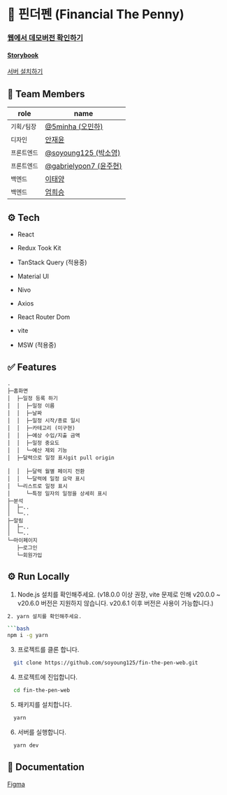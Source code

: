 # 💸 핀더펜 (Financial The Penny)

### [웹에서 데모버전 확인하기](https://soyoung125.github.io/fin-the-pen-web/)

#### [Storybook](https://645bb0d7fab3ee51343325b9-fveqceazhw.chromatic.com/)

[서버 설치하기](https://github.com/eomheeseung/fin-the-pen)

[//]: # "[핀더펜 v2](https://github.com/soyoung125/fin-the-pen-web-v2)"

## 👤 Team Members

| role    | name                                                   |
|---------|--------------------------------------------------------|
| `기획/팀장` | [@5minha (오민하)](https://github.com/5minha)             |
| `디자인`   | [안재윤]()                                                |
| `프론트엔드` | [@soyoung125 (박소영)](https://github.com/soyoung125)     |
| `프론트엔드` | [@gabrielyoon7 (윤주현)](https://github.com/gabrielyoon7) |
| `백엔드`   | [이태양]()                                                |
| `백엔드`   | [엄희승]()                                                |

## ⚙️ Tech

- React
- Redux Took Kit
- TanStack Query (적용중)
- Material UI
- Nivo

- Axios
- React Router Dom
- vite

- MSW (적용중)

## ✅ Features

    .
    ├─홈화면
    │  ├─일정 등록 하기
    │  │  ├─일정 이름
    │  │  ├─날짜
    │  │  ├─일정 시작/종료 일시
    │  │  ├─카테고리 (미구현)
    │  │  ├─예상 수입/지출 금액
    │  │  ├─일정 중요도
    │  │  └─예산 제외 기능
    │  ├─달력으로 일정 표시git pull origin

    │  │  ├─달력 월별 페이지 전환
    │  │  └─달력에 일정 요약 표시
    │  └─리스트로 일정 표시
    │     └─특정 일자의 일정을 상세히 표시
    ├─분석
    │  ├─..
    │  └─..
    ├─알림
    │  ├─..
    │  └─..
    └─마이페이지
       ├─로그인
       └─회원가입

## ⚙️ Run Locally

1. Node.js 설치를 확인해주세요. (v18.0.0 이상 권장, vite 문제로 인해 v20.0.0 ~ v20.6.0 버전은 지원하지 않습니다. v20.6.1 이후 버전은 사용이 가능합니다.)

````bash
2. yarn 설치를 확인해주세요.

```bash
npm i -g yarn
````

3. 프로젝트를 클론 합니다.

```bash
  git clone https://github.com/soyoung125/fin-the-pen-web.git
```

4. 프로젝트에 진입합니다.

```bash
  cd fin-the-pen-web
```

5. 패키지를 설치합니다.

```bash
  yarn
```

6. 서버를 실행합니다.

```bash
  yarn dev
```

## 📜 Documentation

[Figma](https://www.figma.com/file/jvJSoUfl0I4SKo59OB6Sua/%ED%95%80%EB%8D%94%ED%8E%9C?node-id=0%3A1&t=XbgFd2dax5HIYz3J-0)
